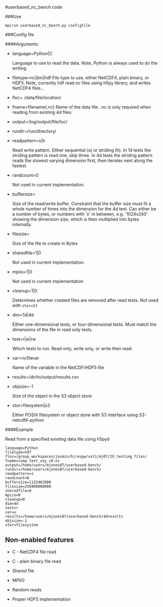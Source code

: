 
#userbased\_nc\_bench code



###Use


`mpirun userbased_nc_bench.py configfile`


###Config file

####Arguments

- language=Python|C

    Language to use to read the data. Note, Python is always used to do the writing.

- filetype=nc|bin|hdf
    File type to use, either NetCDF4, plain binary, or HDF5. Note, currently hdf read nc files using h5py library, and writes NetCDF4 files...

- floc= /data/file/location/

- fname=filename(.nc)
    Name of the data file. .nc is only required when reading from existing 4d files.

- output=/log/output/file/loc/

- rundir=/run/directory/

- readpattern=s|h

    Read write pattern. Either sequential (s) or striding (h). In 1d tests the striding pattern is read one, skip three. In 4d tests the striding pattern reads the slowest varying dimension first, then iterates next along the fastest.

- randcount=0

    Not used in current implementation.

- buffersize=

    Size of the read/write buffer. Constraint that the buffer size must fit a whole number of times into the dimension for the 4d test. Can either be a number of bytes, or numbers with 'x' in between, e.g. '1024x240' showing the dimension size, which is then multiplied into bytes internally.

- filesize=

    Size of the file to create in Bytes

- sharedfile=1|0

    Not used in current implementation.

- mpiio=1|0

    Not used in current implementation

- cleanup=1|0

    Determines whether created files are removed after read tests. Not used with ``stor=S3``

- dim=1d|4d

    Either one-dimensional tests, or four-dimensional tests. Must match the dimensions of the file in read only tests.

- test=r|w|rw

    Which tests to run. Read only, write only, or write then read.
   
- var=ncfilevar

    Name of the variable in the NetCDF/HDF5 file

- results=/dir/to/output/results.csv

- objsize=-1

    Size of the object in the S3 object store

- stor=filesystem|s3

    Either POSIX filesystem or object store with S3 interface using S3-netcdf4-python


####Example

Read from a specified existing data file using h5pyd


```
language=Python
filetype=hdf
floc=/group_workspaces/jasmin/hiresgw/vol1/mj07/IO_testing_files/
fname=comp_test_uxy_c0.nc
output=/home/users/mjones07/userbased-bench/
rundir=/home/users/mjones07/userbased-bench/
readpattern=s
randcount=0
buffersize=1132462080
filesize=256000000000
sharedfile=0
mpiio=0
cleanup=0
dim=4d
test=r
var=u
results=/home/users/mjones07/userbased-bench/4dresults
objsize=-1
stor=filesystem
```

Non-enabled features
--------------------
- C - NetCDF4 file read

- C - plain binary file read

- Shared file

- MPIIO

- Random reads

- Proper HDF5 implementation

